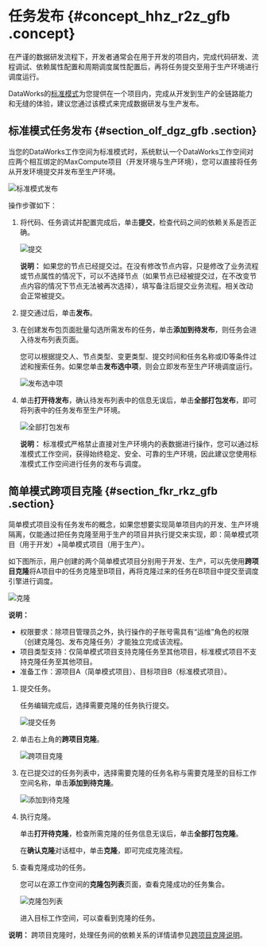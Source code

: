 # 任务发布 {#concept_hhz_r2z_gfb .concept}

在严谨的数据研发流程下，开发者通常会在用于开发的项目内，完成代码研发、流程调试、依赖属性配置和周期调度属性配置后，再将任务提交至用于生产环境进行调度运行。

DataWorks的[标准模式](../../../../intl.zh-CN/产品简介/简单模式和标准模式的区别.md#)为您提供在一个项目内，完成从开发到生产的全链路能力和无缝的体验，建议您通过该模式来完成数据研发与生产发布。

## 标准模式任务发布 {#section_olf_dgz_gfb .section}

当您的DataWorks工作空间为标准模式时，系统默认一个DataWorks工作空间对应两个相互绑定的MaxCompute项目（开发环境与生产环境），您可以直接将任务从开发环境提交并发布至生产环境。

![标准模式发布](http://static-aliyun-doc.oss-cn-hangzhou.aliyuncs.com/assets/img/21852/156465198912963_zh-CN.jpg)

操作步骤如下：

1.  将代码、任务调试并配置完成后，单击**提交**，检查代码之间的依赖关系是否正确。

    ![提交](http://static-aliyun-doc.oss-cn-hangzhou.aliyuncs.com/assets/img/21852/156465198912969_zh-CN.jpg)

    **说明：** 如果您的节点已经提交过。在没有修改节点内容，只是修改了业务流程或节点属性的情况下，可以不选择节点（如果节点已经被提交过，在不改变节点内容的情况下节点无法被再次选择），填写备注后提交业务流程。相关改动会正常被提交。

2.  提交通过后，单击**发布**。
3.  在创建发布包页面批量勾选所需发布的任务，单击**添加到待发布**，则任务会进入待发布列表页面。

    您可以根据提交人、节点类型、变更类型、提交时间和任务名称或ID等条件过滤和搜索任务。如果您单击**发布选中项**，则会立即发布至生产环境调度运行。

    ![发布选中项](http://static-aliyun-doc.oss-cn-hangzhou.aliyuncs.com/assets/img/21852/156465198912971_zh-CN.jpg)

4.  单击**打开待发布**，确认待发布列表中的信息无误后，单击**全部打包发布**，即可将列表中的任务发布至生产环境。

    ![全部打包发布](http://static-aliyun-doc.oss-cn-hangzhou.aliyuncs.com/assets/img/21852/156465198912973_zh-CN.jpg)

    **说明：** 标准模式严格禁止直接对生产环境内的表数据进行操作，您可以通过标准模式工作空间，获得始终稳定、安全、可靠的生产环境，因此建议您使用标准模式工作空间进行任务的发布与调度。


## 简单模式跨项目克隆 {#section_fkr_rkz_gfb .section}

简单模式项目没有任务发布的概念，如果您想要实现简单项目内的开发、生产环境隔离，仅能通过把任务克隆至用于生产的项目并执行提交来实现，即：简单模式项目（用于开发）+简单模式项目（用于生产）。

如下图所示，用户创建的两个简单模式项目分别用于开发、生产，可以先使用**跨项目克隆**将A项目中的任务克隆至B项目，再将克隆过来的任务在B项目中提交至调度引擎进行调度。

![克隆](http://static-aliyun-doc.oss-cn-hangzhou.aliyuncs.com/assets/img/21852/156465198912977_zh-CN.jpg)

**说明：** 

-   权限要求：除项目管理员之外，执行操作的子账号需具有“运维”角色的权限（创建克隆包、发布克隆任务）才能独立完成该流程。
-   项目类型支持：仅简单模式项目支持克隆任务至其他项目，标准模式项目不支持克隆任务至其他项目。
-   准备工作：源项目A（简单模式项目）、目标项目B（标准模式项目）。

1.  提交任务。

    任务编辑完成后，选择需要克隆的任务执行提交。

    ![提交任务](http://static-aliyun-doc.oss-cn-hangzhou.aliyuncs.com/assets/img/21852/156465198912997_zh-CN.jpg)

2.  单击右上角的**跨项目克隆**。

    ![跨项目克隆](http://static-aliyun-doc.oss-cn-hangzhou.aliyuncs.com/assets/img/21852/156465198913000_zh-CN.jpg)

3.  在已提交过的任务列表中，选择需要克隆的任务名称与需要克隆至的目标工作空间名称，单击**添加到待克隆**。

    ![添加到待克隆](http://static-aliyun-doc.oss-cn-hangzhou.aliyuncs.com/assets/img/21852/156465199013001_zh-CN.jpg)

4.  执行克隆。

    单击**打开待克隆**，检查所需克隆的任务信息无误后，单击**全部打包克隆**。

    在**确认克隆**对话框中，单击**克隆**，即可完成克隆流程。

5.  查看克隆成功的任务。

    您可以在源工作空间的**克隆包列表**页面，查看克隆成功的任务集合。

    ![克隆包列表](http://static-aliyun-doc.oss-cn-hangzhou.aliyuncs.com/assets/img/21852/156465199013008_zh-CN.jpg)

    进入目标工作空间，可以查看到克隆的任务。


**说明：** 跨项目克隆时，处理任务间的依赖关系的详情请参见[跨项目克隆说明](intl.zh-CN/使用指南/数据开发/发布管理/跨项目克隆说明.md#)。

